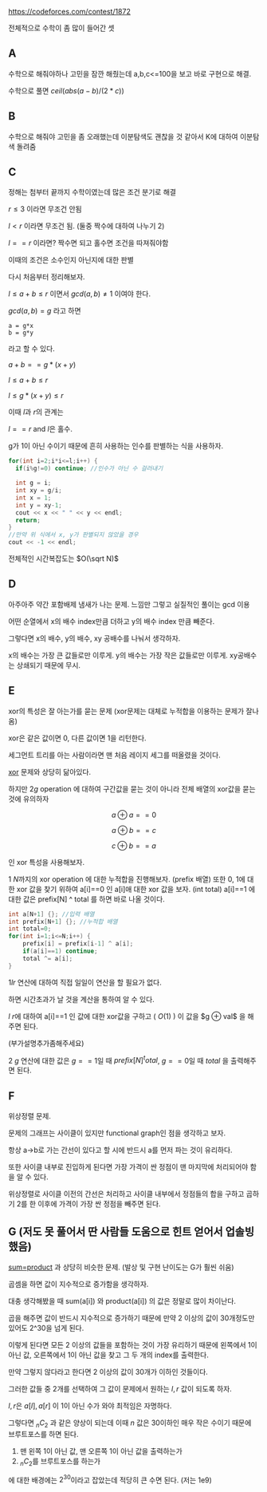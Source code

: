 <https://codeforces.com/contest/1872>

전체적으로 수학이 좀 많이 들어간 셋


## A

수학으로 해줘야하나 고민을 잠깐 해줬는데 a,b,c<=100을 보고 바로 구현으로 해결.

수학으로 풀면 $ceil(abs(a-b)/(2*c))$

## B

수학으로 해줘야 고민을 좀 오래했는데 이분탐색도 괜찮을 것 같아서 K에 대하여 이분탐색 돌려줌

## C

정해는 첨부터 끝까지 수학이였는데 많은 조건 분기로 해결

$r\le3$
이라면 무조건 안됨

$l\lt r$ 이라면 무조건 됨. (둘중 짝수에 대하여 나누기 2)

$l == r$ 이라면? 짝수면 되고 홀수면 조건을 따져줘야함

이때의 조건은 소수인지 아닌지에 대한 판별

다시 처음부터 정리해보자.

$l\le a+b\le r$ 이면서 $gcd(a,b)\ne1$ 이여야 한다.

$gcd(a,b) = g$ 라고 하면
```
a = g*x
b = g*y 
```
라고 할 수 있다.

$a+b==g*(x+y)$

$l\le a+b\le r$

$l\le g*(x+y)\le r$

이때 $l$과 $r$의 관계는 

$l==r$ and $l$은 홀수.

g가 1이 아닌 수이기 때문에 흔히 사용하는 인수를 판별하는 식을 사용하자.

```c++
for(int i=2;i*i<=l;i++) {
  if(i%g!=0) continue; //인수가 아닌 수 걸러내기

  int g = i;
  int xy = g/i;
  int x = 1;
  int y = xy-1;
  cout << x << " " << y << endl;
  return;
}
//만약 위 식에서 x, y가 판별되지 않았을 경우
cout << -1 << endl;
```

전체적인 시간복잡도는 $O(\sqrt N)$

## D

아주아주 약간 포함배제 냄새가 나는 문제. 느낌만 그렇고 실질적인 풀이는 gcd 이용

어떤 순열에서 x의 배수 index만큼 더하고 y의 배수 index 만큼 빼준다.

그렇다면 x의 배수, y의 배수, xy 공배수를 나눠서 생각하자.

x의 배수는 가장 큰 값들로만 이루게.
y의 배수는 가장 작은 값들로만 이루게.
xy공배수는 상쇄되기 때문에 무시.

## E

xor의 특성은 잘 아는가를 묻는 문제 (xor문제는 대체로 누적합을 이용하는 문제가 잘나옴)

xor은 같은 값이면 0, 다른 값이면 1을 리턴한다.

세그먼트 트리를 아는 사람이라면 맨 처음 레이지 세그를 떠올렸을 것이다.

[xor](https://www.acmicpc.net/problem/14245) 문제와 상당히 닮아있다.

하지만 $2 g$ operation 에 대하여 구간값을 묻는 것이 아니라 전체 배열의 xor값을 묻는 것에 유의하자

$$ a \oplus a == 0$$

$$ a \oplus b == c$$

$$ c \oplus b == a$$

인 xor 특성을 사용해보자.

$1~N$까지의 xor operation 에 대한 누적합을 진행해보자. (prefix 배열)
또한 0, 1에 대한 xor 값을 찾기 위하여 a[i]==0 인 a[i]애 대한 xor 값을 보자. (int total)
a[i]==1 에 대한 값은 prefix[N] ^ total 를 하면 바로 나올 것이다.

```c++
int a[N+1] {}; //입력 배열
int prefix[N+1] {}; //누적합 배열
int total=0;
for(int i=1;i<=N;i++) {
    prefix[i] = prefix[i-1] ^ a[i];
    if(a[i]==1) continue;
    total ^= a[i];
}
```

$1 l r$ 연산에 대하여 직접 일일이 연산을 할 필요가 없다. 

하면 시간초과가 날 것을 계산을 통하여 알 수 있다.

$l~r$에 대하여 a[i]==1 인 값에 대한 xor값을 구하고 ( $O(1)$ ) 이 값을 $g $\oplus$ val$ 을 해주면 된다.

(부가설명추가좀해주세요)

$2\ g$ 연산에 대한 값은 $g==1$일 때 $prefix[N] ^ total$, $g==0$일 때 $total$ 을 출력해주면 된다.

## F 

위상정렬 문제.

문제의 그래프는 사이클이 있지만 functional graph인 점을 생각하고 보자.

항상 a->b로 가는 간선이 있다고 할 시에 반드시 a를 먼저 파는 것이 유리하다.

또한 사이클 내부로 진입하게 된다면 가장 가격이 싼 정점이 맨 마지막에 처리되어야 함을 알 수 있다.

위상정렬로 사이클 이전의 간선은 처리하고 사이클 내부에서 정점들의 합을 구하고 곱하기 2를 한 이후에 가격이 가장 싼 정점을 빼주면 된다.

## G (저도 못 풀어서 딴 사람들 도움으로 힌트 얻어서 업솔빙했음)

[sum=product](https://www.acmicpc.net/problem/28704) 과 상당히 비슷한 문제. (발상 및 구현 난이도는 G가 훨씬 쉬움)

곱셈을 하면 값이 지수적으로 증가함을 생각하자. 

대충 생각해봤을 때 sum(a[i]) 와 product(a[i]) 의 값은 정말로 많이 차이난다.

곱을 해주면 값이 반드시 지수적으로 증가하기 때문에 만약 2 이상의 값이 30개정도만 있어도 2^30을 넘게 된다. 

이렇게 된다면 모든 2 이상의 값들을 포함하는 것이 가장 유리하기 때문에 왼쪽에서 1이 아닌 값, 오른쪽에서 1이 아닌 값을 찾고 그 두 개의 index를 출력한다.

만약 그렇지 않다라고 한다면 2 이상의 값이 30개가 이하인 것들이다.

그러한 값들 중 2개를 선택하여 그 값이 문제에서 원하는 $l,r$ 값이 되도록 하자. 

$l,r$은 $a[l], a[r]$ 이 1이 아닌 수가 와야 최적임은 자명하다.

그렇다면 $_nC_2$ 과 같은 양상이 되는데 이때 $n$ 값은 30이하인 매우 작은 수이기 때문에 브루트포스를 하면 된다.


1. 맨 왼쪽 1이 아닌 값, 맨 오른쪽 1이 아닌 값을 출력하는가
2. $_nC_2$를 브루트포스를 하는가

에 대한 배경에는 $2^{30}$이라고 잡았는데 적당히 큰 수면 된다. (저는 1e9)
